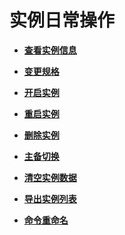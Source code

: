 # 实例日常操作<a name="ZH-CN_TOPIC_0148195268"></a>

-   **[查看实例信息](查看实例信息.md)**  

-   **[变更规格](变更规格.md)**  

-   **[开启实例](开启实例.md)**  

-   **[重启实例](重启实例.md)**  

-   **[删除实例](删除实例.md)**  

-   **[主备切换](主备切换.md)**  

-   **[清空实例数据](清空实例数据.md)**  

-   **[导出实例列表](导出实例列表.md)**  

-   **[命令重命名](命令重命名.md)**  


